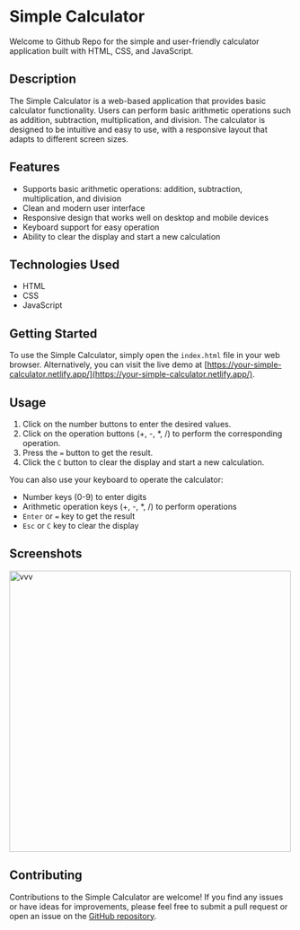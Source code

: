 # Simple Calculator

Welcome to Github Repo for the simple and user-friendly calculator application
built with HTML, CSS, and JavaScript.

## Description

The Simple Calculator is a web-based application that provides basic calculator functionality. Users can perform basic arithmetic operations such as addition, subtraction, multiplication, and division. The calculator is designed to be intuitive and easy to use, with a responsive layout that adapts to different screen sizes.

## Features

- Supports basic arithmetic operations: addition, subtraction, multiplication, and division
- Clean and modern user interface
- Responsive design that works well on desktop and mobile devices
- Keyboard support for easy operation
- Ability to clear the display and start a new calculation

## Technologies Used

- HTML
- CSS
- JavaScript

## Getting Started

To use the Simple Calculator, simply open the `index.html` file in your web browser. Alternatively, you can visit the live demo at [https://your-simple-calculator.netlify.app/](https://your-simple-calculator.netlify.app/).

## Usage

1. Click on the number buttons to enter the desired values.
2. Click on the operation buttons (+, -, *, /) to perform the corresponding operation.
3. Press the `=` button to get the result.
4. Click the `C` button to clear the display and start a new calculation.

You can also use your keyboard to operate the calculator:

- Number keys (0-9) to enter digits
- Arithmetic operation keys (+, -, *, /) to perform operations
- `Enter` or `=` key to get the result
- `Esc` or `C` key to clear the display

## Screenshots

<img width="501" alt="vvv" src="https://github.com/w88d/Simple-Calculator-App/assets/140564404/c0ec588e-8152-45dc-9417-84c2bb577b55">



## Contributing

Contributions to the Simple Calculator are welcome! If you find any issues or have ideas for improvements, please feel free to submit a pull request or open an issue on the [GitHub repository](https://github.com/your-username/simple-calculator).
